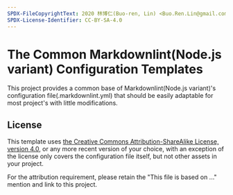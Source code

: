 ```yaml
---
SPDX-FileCopyrightText: 2020 林博仁(Buo-ren, Lin) <Buo.Ren.Lin@gmail.com>
SPDX-License-Identifier: CC-BY-SA-4.0
---
```


# The Common Markdownlint(Node.js variant) Configuration Templates

This project provides a common base of Markdownlint(Node.js variant)'s configuration file(.markdownlint.yml) that should be easily adaptable for most project's with little modifications.

## License

This template uses [the Creative Commons Attribution-ShareAlike License, version 4.0](https://creativecommons.org/licenses/by-sa/4.0), or any more recent version of your choice, with an exception of the license only covers the configuration file itself, but not other assets in your project.

For the attribution requirement, please retain the "This file is based on ..." mention and link to this project.
